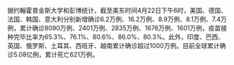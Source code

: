 据约翰霍普金斯大学和彭博统计，截至美东时间4月22日下午6时，美国、德国、法国、韩国、意大利分别新增确诊6.2万例、16.2万例、8.9万例、8.1万例、7.4万例，累计确诊8090万例、2401万例、2835万例、1676万例、1601万例，疫苗接种完毕比率为65.3%、76.1%、80.6%、86.0%、80.3%。此外，印度、巴西、英国、俄罗斯、土耳其、西班牙、越南累计确诊超过1000万例。目前全球累计确诊5.08亿例，累计死亡621万例。